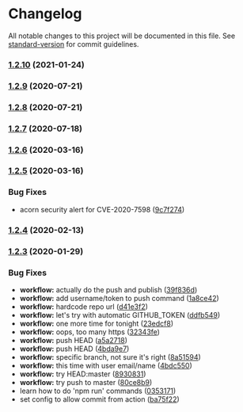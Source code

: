 # Changelog

All notable changes to this project will be documented in this file. See [standard-version](https://github.com/conventional-changelog/standard-version) for commit guidelines.

### [1.2.10](https://github.com/olore/jaycue/compare/v1.2.9...v1.2.10) (2021-01-24)

### [1.2.9](https://github.com/olore/jaycue/compare/v1.2.8...v1.2.9) (2020-07-21)

### [1.2.8](https://github.com/olore/jaycue/compare/v1.2.7...v1.2.8) (2020-07-21)

### [1.2.7](https://github.com/olore/jaycue/compare/v1.2.6...v1.2.7) (2020-07-18)

### [1.2.6](https://github.com/olore/jaycue/compare/v1.2.5...v1.2.6) (2020-03-16)

### [1.2.5](https://github.com/olore/jaycue/compare/v1.2.4...v1.2.5) (2020-03-16)


### Bug Fixes

* acorn security alert for CVE-2020-7598 ([9c7f274](https://github.com/olore/jaycue/commit/9c7f274ef209397637d899e6ebaa469550f1e646))

### [1.2.4](https://github.com/olore/jaycue/compare/v1.2.3...v1.2.4) (2020-02-13)

### [1.2.3](https://github.com/olore/jaycue/compare/v1.2.0...v1.2.3) (2020-01-29)


### Bug Fixes

* **workflow:** actually do the push and publish ([39f836d](https://github.com/olore/jaycue/commit/39f836de06f0b660b9b730cf332d2e734d6dbe67))
* **workflow:** add username/token to push command ([1a8ce42](https://github.com/olore/jaycue/commit/1a8ce42ac7949907e8298abc1ad77e0913e3664d))
* **workflow:** hardcode repo url ([d41e3f2](https://github.com/olore/jaycue/commit/d41e3f21dbd2e8ef35e63d3c81e759b975b68d67))
* **workflow:** let's try with automatic GITHUB_TOKEN ([ddfb549](https://github.com/olore/jaycue/commit/ddfb549f8293dae11eb884bfd994bd86c1f43bc5))
* **workflow:** one more time for tonight ([23edcf8](https://github.com/olore/jaycue/commit/23edcf854796b3aa9c3bedacb1fa4aad06ffb8e0))
* **workflow:** oops, too many https ([32343fe](https://github.com/olore/jaycue/commit/32343fe2108a44f88df5cc6c3da4260b73401dea))
* **workflow:** push HEAD ([a5a2718](https://github.com/olore/jaycue/commit/a5a2718727bbf640fffa1f9ca7558b2721c0e786))
* **workflow:** push HEAD ([4bda9e7](https://github.com/olore/jaycue/commit/4bda9e751b679fb5e649f8f7f6f4a6992ed1818e))
* **workflow:** specific branch, not sure it's right ([8a51594](https://github.com/olore/jaycue/commit/8a51594163ee40e03bc0504515aaaffd458a132b))
* **workflow:** this time with user email/name ([4bdc550](https://github.com/olore/jaycue/commit/4bdc550e930a239276e9ef85622bb5323cc8083a))
* **workflow:** try HEAD:master ([8930831](https://github.com/olore/jaycue/commit/8930831fdbc88b283505af9fa1b4f568b22a26f6))
* **workflow:** try push to master ([80ce8b9](https://github.com/olore/jaycue/commit/80ce8b98ef8e51e76841f3b857c1764ecce39f09))
* learn how to do 'npm run' commands ([0353171](https://github.com/olore/jaycue/commit/0353171437e0f3f922c7de336105eb102b9580d2))
* set config to allow commit from action ([ba75f22](https://github.com/olore/jaycue/commit/ba75f2239a0bdceb67164149fc0732174c9c2d49))
